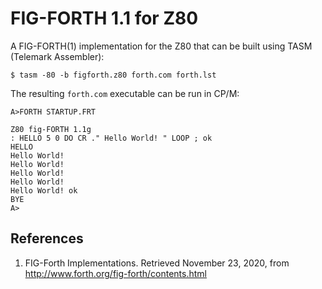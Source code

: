 # FIG-FORTH 1.1 for Z80

A FIG-FORTH(1) implementation for the Z80 that can be built using TASM (Telemark Assembler):

```
$ tasm -80 -b figforth.z80 forth.com forth.lst
```

The resulting `forth.com` executable can be run in CP/M: 
```
A>FORTH STARTUP.FRT

Z80 fig-FORTH 1.1g
: HELLO 5 0 DO CR ." Hello World! " LOOP ; ok
HELLO 
Hello World! 
Hello World! 
Hello World! 
Hello World! 
Hello World! ok
BYE 
A>
```

## References
1. FIG-Forth Implementations. Retrieved November 23, 2020, from http://www.forth.org/fig-forth/contents.html
